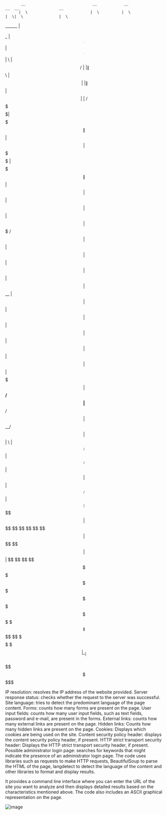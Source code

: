 # 
           __                              __            __                  __  __                  __ 
          |  \                            |  \          |  \                |  \|  \                |  \
  ______  | $$____    ______   __    __  _| $$_         | $$____   __    __ | $$| $$ __    __   ____| $$
 |      \ | $$    \  /      \ |  \  |  \|   $$ \        | $$    \ |  \  |  \| $$| $$|  \  |  \ /      $$
  \$$$$$$\| $$$$$$$\|  $$$$$$\| $$  | $$ \$$$$$$        | $$$$$$$\| $$  | $$| $$| $$| $$  | $$|  $$$$$$$
 /      $$| $$  | $$| $$  | $$| $$  | $$  | $$ __       | $$  | $$| $$  | $$| $$| $$| $$  | $$| $$  | $$
|  $$$$$$$| $$__/ $$| $$__/ $$| $$__/ $$  | $$|  \      | $$__/ $$| $$__/ $$| $$| $$| $$__/ $$| $$__| $$
 \$$    $$| $$    $$ \$$    $$ \$$    $$   \$$  $$      | $$    $$ \$$    $$| $$| $$ \$$    $$ \$$    $$
  \$$$$$$$ \$$$$$$$   \$$$$$$   \$$$$$$     \$$$$        \$$$$$$$  _\$$$$$$$ \$$ \$$  \$$$$$$   \$$$$$$$
                                                                  |  \__| $$                            
                                                                   \$$    $$                            
                                                                    \$$$$$$                             


IP resolution: resolves the IP address of the website provided.
Server response status: checks whether the request to the server was successful.
Site language: tries to detect the predominant language of the page content.
Forms: counts how many forms are present on the page.
User input fields: counts how many user input fields, such as text fields, password and e-mail, are present in the forms.
External links: counts how many external links are present on the page.
Hidden links: Counts how many hidden links are present on the page.
Cookies: Displays which cookies are being used on the site.
Content security policy header: displays the content security policy header, if present.
HTTP strict transport security header: Displays the HTTP strict transport security header, if present.
Possible administrator login page: searches for keywords that might indicate the presence of an administrator login page.
The code uses libraries such as requests to make HTTP requests, BeautifulSoup to parse the HTML of the page, langdetect to detect the language of the content and other libraries to format and display results.

It provides a command line interface where you can enter the URL of the site you want to analyze and then displays detailed results based on the characteristics mentioned above. The code also includes an ASCII graphical representation on the page.





![image](https://github.com/lixz07/byllud/assets/138683122/e154e642-e650-4f5b-a298-277b021a5ed9)

